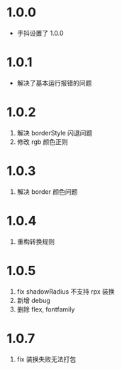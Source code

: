 # 1.0.0

- 手抖设置了 1.0.0

# 1.0.1

- 解决了基本运行报错的问题

# 1.0.2

1. 解决 borderStyle 闪退问题
2. 修改 rgb 颜色正则

# 1.0.3
1. 解决 border 颜色问题

# 1.0.4
1. 重构转换规则

# 1.0.5
1. fix shadowRadius 不支持 rpx 装换
2. 新增 debug
3. 删除 flex, fontfamily

# 1.0.7
1. fix 装换失败无法打包
